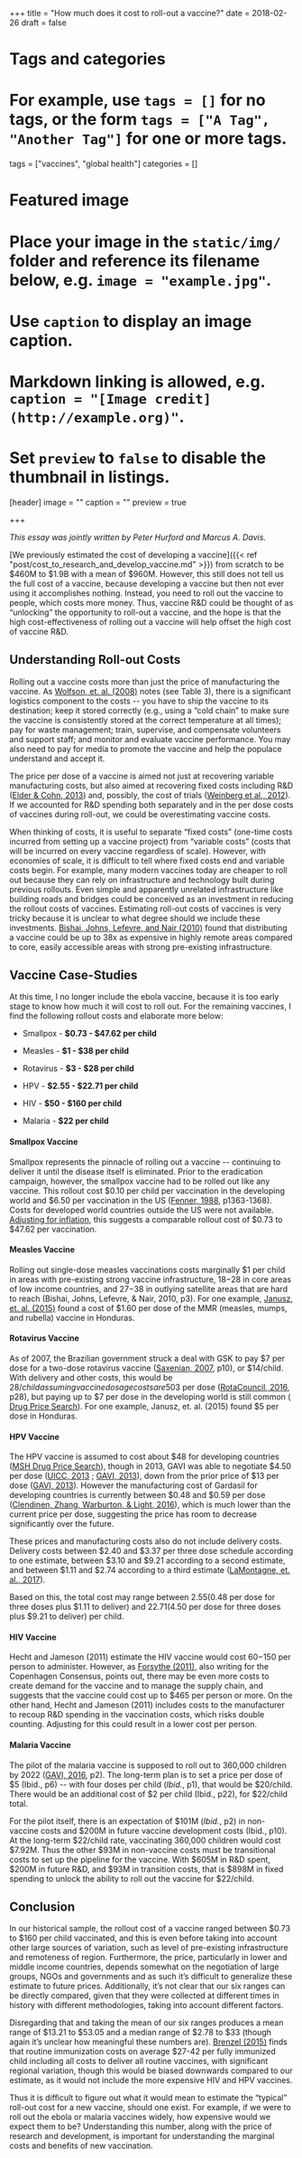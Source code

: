 +++
title = "How much does it cost to roll-out a vaccine?"
date = 2018-02-26
draft = false

# Tags and categories
# For example, use `tags = []` for no tags, or the form `tags = ["A Tag", "Another Tag"]` for one or more tags.
tags = ["vaccines", "global health"]
categories = []

# Featured image
# Place your image in the `static/img/` folder and reference its filename below, e.g. `image = "example.jpg"`.
# Use `caption` to display an image caption.
#   Markdown linking is allowed, e.g. `caption = "[Image credit](http://example.org)"`.
# Set `preview` to `false` to disable the thumbnail in listings.
[header]
image = ""
caption = ""
preview = true

+++


_This essay was jointly written by Peter Hurford and Marcus A. Davis._

[We previously estimated the cost of developing a vaccine]({{< ref "post/cost_to_research_and_develop_vaccine.md" >}}) from scratch to be $460M to $1.9B with a mean of $960M. However, this still does not tell us the full cost of a vaccine, because developing a vaccine but then not ever using it accomplishes nothing. Instead, you need to roll out the vaccine to people, which costs more money. Thus, vaccine R&D could be thought of as “unlocking” the opportunity to roll-out a vaccine, and the hope is that the high cost-effectiveness of rolling out a vaccine will help offset the high cost of vaccine R&D.

## Understanding Roll-out Costs

Rolling out a vaccine costs more than just the price of manufacturing the vaccine. As [Wolfson, et. al. (2008)](http://www.who.int/bulletin/volumes/86/1/07-045096/en/) notes (see Table 3), there is a significant logistics component to the costs -- you have to ship the vaccine to its destination; keep it stored correctly (e.g., using a “cold chain” to make sure the vaccine is consistently stored at the correct temperature at all times); pay for waste management; train, supervise, and compensate volunteers and support staff; and monitor and evaluate vaccine performance. You may also need to pay for media to promote the vaccine and help the populace understand and accept it.

The price per dose of a vaccine is aimed not just at recovering variable manufacturing costs, but also aimed at recovering fixed costs including R&D ([Elder & Cohn, 2013](http://blogs.plos.org/speakingofmedicine/2013/04/23/vaccines-in-developing-countries-why-the-high-prices/)) and, possibly, the cost of trials ([Weinberg et al., 2012](https://www.ncbi.nlm.nih.gov/pmc/articles/PMC3551877/)). If we accounted for R&D spending both separately and in the per dose costs of vaccines during roll-out, we could be overestimating vaccine costs.

When thinking of costs, it is useful to separate “fixed costs” (one-time costs incurred from setting up a vaccine project) from “variable costs” (costs that will be incurred on every vaccine regardless of scale). However, with economies of scale, it is difficult to tell where fixed costs end and variable costs begin. For example, many modern vaccines today are cheaper to roll out because they can rely on infrastructure and technology built during previous rollouts. Even simple and apparently unrelated infrastructure like building roads and bridges could be conceived as an investment in reducing the rollout costs of vaccines. Estimating roll-out costs of vaccines is very tricky because it is unclear to what degree should we include these investments. [Bishai, Johns, Lefevre, and Nair (2010)](http://www.who.int/immunization/sage/1_Bishai_Economic_analysis.pdf) found that distributing a vaccine could be up to 38x as expensive in highly remote areas compared to core, easily accessible areas with strong pre-existing infrastructure.

## Vaccine Case-Studies

At this time, I no longer include the ebola vaccine, because it is too early stage to know how much it will cost to roll out. For the remaining vaccines, I find the following rollout costs and elaborate more below:

*   Smallpox - **$0.73 - $47.62 per child**

*   Measles - **$1 - $38 per child**

*   Rotavirus - **$3 - $28 per child**

*   HPV - **$2.55 - $22.71 per child**

*   HIV - **$50 - $160 per child**

*   Malaria - **$22 per child**

#### Smallpox Vaccine

Smallpox represents the pinnacle of rolling out a vaccine -- continuing to deliver it until the disease itself is eliminated. Prior to the eradication campaign, however, the smallpox vaccine had to be rolled out like any vaccine. This rollout cost $0.10 per child per vaccination in the developing world and $6.50 per vaccination in the US ([Fenner, 1988](https://drive.google.com/file/d/0B3lpvu9ww5atZlJoNDl1WjRDSzA/view), p1363-1368). Costs for developed world countries outside the US were not available. [Adjusting for inflation](https://docs.google.com/spreadsheets/d/1kBlG98jsDD2nsXRXLdPJXRgR30-8dnQPF_OQfDXPY_g/edit?usp=sharing), this suggests a comparable rollout cost of $0.73 to $47.62 per vaccination.

#### Measles Vaccine

Rolling out single-dose measles vaccinations costs marginally $1 per child in areas with pre-existing strong vaccine infrastructure, $18-$28 in core areas of low income countries, and $27-$38 in outlying satellite areas that are hard to reach (Bishai, Johns, Lefevre, & Nair, 2010, p3). For one example, [Janusz, et. al. (2015)](https://www.researchgate.net/publication/275528205_Examining_the_cost_of_delivering_routine_immunization_in_Honduras) found a cost of $1.60 per dose of the MMR (measles, mumps, and rubella) vaccine in Honduras.

#### Rotavirus Vaccine

As of 2007, the Brazilian government struck a deal with GSK to pay $7 per dose for a two-dose rotavirus vaccine ([Saxenian, 2007](http://screening.iarc.fr/doc/IAVI_PATH_HPV_financing.pdf), p10), or $14/child. With delivery and other costs, this would be $28/child assuming vaccine dosage costs are 50% of costs ([Brenzel, 2015](https://www.sciencedirect.com/science/article/pii/S0264410X15000225)). Later, GAVI negotiated a price of ~$3 per dose ([RotaCouncil, 2016](http://rotacouncil.org/wp-content/uploads/2016/03/White-paper-FINAL-v2.pdf), p28), but paying up to $7 per dose in the developing world is still common ( [Drug Price Search](http://erc.msh.org/dmpguide/resultsdetail.cfm?language=english&code=ROTX&s_year=2014&year=2014&str=&desc=Vaccine%2C%20Rotavirus&pack=new&frm=VIAL&rte=PO&class_code2=19%2E3%2E&supplement=&class_name=%2819%2E3%2E%29Vaccines%3Cbr%3E)). For one example, Janusz, et. al. (2015) found $5 per dose in Honduras.

#### HPV Vaccine

The HPV vaccine is assumed to cost about $48 for developing countries ([MSH Drug Price Search](http://erc.msh.org/dmpguide/resultsdetail.cfm?language=english&code=HPVX&s_year=2014&year=2014&str=&desc=Vaccine%2C%20HPV&pack=new&frm=VIAL&rte=INJ&class_code2=19%2E3%2E&supplement=&class_name=%2819%2E3%2E%29Vaccines%3Cbr%3E)), though in 2013, GAVI was able to negotiate $4.50 per dose ([UICC, 2013](http://www.uicc.org/gavi-roll-out-record-low-price-hpv-vaccines) ; [GAVI, 2013](http://www.gavi.org/library/news/press-releases/2013/hpv-price-announcement/)), down from the prior price of $13 per dose ([GAVI, 2013](http://www.gavi.org/library/news/press-releases/2013/hpv-price-announcement/)). However the manufacturing cost of Gardasil for developing countries is currently between $0.48 and $0.59 per dose ([Clendinen, Zhang, Warburton, & Light, 2016](https://www.sciencedirect.com/science/article/pii/S0264410X16308568)), which is much lower than the current price per dose, suggesting the price has room to decrease significantly over the future.

These prices and manufacturing costs also do not include delivery costs. Delivery costs between $2.40 and $3.37 per three dose schedule according to one estimate, between $3.10 and $9.21 according to a second estimate, and between $1.11 and $2.74 according to a third estimate ([LaMontagne, et. al., 2017](https://www.ncbi.nlm.nih.gov/pubmed/28691329)).

Based on this, the total cost may range between $2.55 ($0.48 per dose for three doses plus $1.11 to deliver) and $22.71 ($4.50 per dose for three doses plus $9.21 to deliver) per child.

#### HIV Vaccine

Hecht and Jameson (2011) estimate the HIV vaccine would cost $60-$150 per person to administer. However, as [Forsythe (2011)](http://www.copenhagenconsensus.com/sites/default/files/forsythe.pdf), also writing for the Copenhagen Consensus, points out, there may be even more costs to create demand for the vaccine and to manage the supply chain, and suggests that the vaccine could cost up to $465 per person or more. On the other hand, Hecht and Jameson (2011) includes costs to the manufacturer to recoup R&D spending in the vaccination costs, which risks double counting. Adjusting for this could result in a lower cost per person.

#### Malaria Vaccine

The pilot of the malaria vaccine is supposed to roll out to 360,000 children by 2022 ([GAVI, 2016](http://www.gavi.org/about/governance/gavi-board/minutes/2016/22-june/minutes/09---malaria-vaccine-pilots---appendices/), p2). The long-term plan is to set a price per dose of $5 (Ibid., p6) -- with four doses per child (_Ibid._, p1), that would be $20/child. There would be an additional cost of $2 per child (Ibid., p22), for $22/child total.

For the pilot itself, there is an expectation of $101M (_Ibid._, p2) in non-vaccine costs and $200M in future vaccine development costs (Ibid., p10). At the long-term $22/child rate, vaccinating 360,000 children would cost $7.92M. Thus the other $93M in non-vaccine costs must be transitional costs to set up the pipeline for the vaccine. With $605M in R&D spent, $200M in future R&D, and $93M in transition costs, that is $898M in fixed spending to unlock the ability to roll out the vaccine for $22/child.

## Conclusion

In our historical sample, the rollout cost of a vaccine ranged between $0.73 to $160 per child vaccinated, and this is even before taking into account other large sources of variation, such as level of pre-existing infrastructure and remoteness of region. Furthermore, the price, particularly in lower and middle income countries, depends somewhat on the negotiation of large groups, NGOs and governments and as such it’s difficult to generalize these estimate to future prices. Additionally, it’s not clear that our six ranges can be directly compared, given that they were collected at different times in history with different methodologies, taking into account different factors.

Disregarding that and taking the mean of our six ranges produces a mean range of $13.21 to $53.05 and a median range of $2.78 to $33 (though again it’s unclear how meaningful these numbers are). [Brenzel (2015)](https://www.sciencedirect.com/science/article/pii/S0264410X15000225) finds that routine immunization costs on average $27-42 per fully immunized child including all costs to deliver all routine vaccines, with significant regional variation, though this would be biased downwards compared to our estimate, as it would not include the more expensive HIV and HPV vaccines.

Thus it is difficult to figure out what it would mean to estimate the “typical” roll-out cost for a new vaccine, should one exist. For example, if we were to roll out the ebola or malaria vaccines widely, how expensive would we expect them to be? Understanding this number, along with the price of research and development, is important for understanding the marginal costs and benefits of new vaccination.